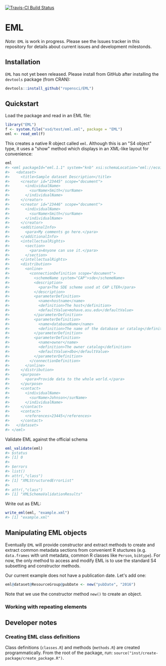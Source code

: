 <!-- README.md is generated from README.Rmd. Please edit that file -->
[![Travis-CI Build Status](https://travis-ci.org/cboettig/EML.svg?branch=master)](https://travis-ci.org/cboettig/EML)

EML
====

*Note*: `EML` is work in progress. Please see the Issues tracker in this repository for details about current issues and development milestonds.

Installation
------------

`EML` has not yet been released. Please install from GitHub after installing the `devtools` package (from CRAN):

``` r
devtools::install_github("ropensci/EML")
```

Quickstart
----------

Load the package and read in an EML file:

``` r
library("EML")
f <- system.file("xsd/test/eml.xml", package = "EML")
eml <- read_eml(f)
```

This creates a native R object called `eml`. Although this is an "S4 object" type, it uses a "show" method which displays in an XML-like layout for convenience:

``` r
eml
#> <eml packageId="eml.1.1" system="knb" xsi:schemaLocation="eml://ecoinformatics.org/eml-2.1.1 eml.xsd">
#>   <dataset>
#>     <title>Sample dataset Description</title>
#>     <creator id="23445" scope="document">
#>       <individualName>
#>         <surName>Smith</surName>
#>       </individualName>
#>     </creator>
#>     <creator id="23446" scope="document">
#>       <individualName>
#>         <surName>Smith</surName>
#>       </individualName>
#>     </creator>
#>     <additionalInfo>
#>       <para>My comments go here.</para>
#>     </additionalInfo>
#>     <intellectualRights>
#>       <section>
#>         <para>Anyone can use it.</para>
#>       </section>
#>     </intellectualRights>
#>     <distribution>
#>       <online>
#>         <connectionDefinition scope="document">
#>           <schemeName system="CAP">sde</schemeName>
#>           <description>
#>             <para>The SDE scheme used at CAP LTER</para>
#>           </description>
#>           <parameterDefinition>
#>             <name>hostname</name>
#>             <definition>The host</definition>
#>             <defaultValue>mohave.asu.edu</defaultValue>
#>           </parameterDefinition>
#>           <parameterDefinition>
#>             <name>databaseName</name>
#>             <definition>The name of the database or catalog</definition>
#>           </parameterDefinition>
#>           <parameterDefinition>
#>             <name>owner</name>
#>             <definition>The owner catalog</definition>
#>             <defaultValue>dbo</defaultValue>
#>           </parameterDefinition>
#>         </connectionDefinition>
#>       </online>
#>     </distribution>
#>     <purpose>
#>       <para>Provide data to the whole world.</para>
#>     </purpose>
#>     <contact>
#>       <individualName>
#>         <surName>Johnson</surName>
#>       </individualName>
#>     </contact>
#>     <contact>
#>       <references>23445</references>
#>     </contact>
#>   </dataset>
#> </eml>
```

Validate EML against the official schema

``` r
eml_validate(eml)
#> $status
#> [1] 0
#> 
#> $errors
#> list()
#> attr(,"class")
#> [1] "XMLStructuredErrorList"
#> 
#> attr(,"class")
#> [1] "XMLSchemaValidationResults"
```

Write out as EML:

``` r
write_eml(eml, "example.xml")
#> [1] "example.xml"
```

Manipulating EML objects
------------------------

Eventually `EML` will provide constructor and extract methods to create and extract common metadata sections from convenient R stuctures (e.g. `data.frames` with unit metadata, common R classes like `Person`, `bibtype`). For now, the only method to access and modify EML is to use the standard S4 subsetting and constructor methods.

Our current example does not have a publication date. Let's add one:

``` r
eml@dataset@ResourceGroup@pubDate <- new("pubDate", "2016")
```

Note that we use the constructor method `new()` to create an object.

### Working with repeating elements

Developer notes
---------------

### Creating EML class definitions

Class definitions (`classes.R`) and methods (`methods.R`) are created programmatically. From the root of the package, run: `source("inst/create-package/create_package.R")`.
